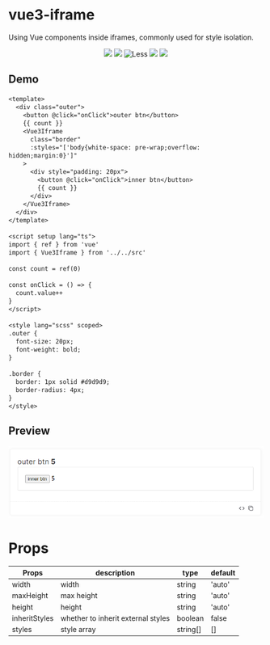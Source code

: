 # vue3-iframe

Using Vue components inside iframes, commonly used for style isolation.

<p align="center">
  <img src="https://img.shields.io/badge/-Vue3-42b983?logo=vue.js&logoColor=white" />
  <img src="https://img.shields.io/badge/-Iframe-purple?logoColor=white" />
  <img src="https://img.shields.io/badge/-Sass-cc6699?logo=sass&logoColor=white" alt="Less">
  <img src="https://img.shields.io/badge/-ESLint-4b32c3?logo=eslint&logoColor=white" />
  <img src="https://img.shields.io/badge/-prettier-yellow?logo=prettier&logoColor=white" />
</p>

## Demo

```vue
<template>
  <div class="outer">
    <button @click="onClick">outer btn</button>
    {{ count }}
    <Vue3Iframe
      class="border"
      :styles="['body{white-space: pre-wrap;overflow: hidden;margin:0}']"
    >
      <div style="padding: 20px">
        <button @click="onClick">inner btn</button>
        {{ count }}
      </div>
    </Vue3Iframe>
  </div>
</template>

<script setup lang="ts">
import { ref } from 'vue'
import { Vue3Iframe } from '../../src'

const count = ref(0)

const onClick = () => {
  count.value++
}
</script>

<style lang="scss" scoped>
.outer {
  font-size: 20px;
  font-weight: bold;
}

.border {
  border: 1px solid #d9d9d9;
  border-radius: 4px;
}
</style>
```

## Preview

 <img src="https://github.com/cxzhub/vue3-iframe/blob/master/images/img1.png" />

# Props

| Props         | description                        | type     | default |
| ------------- | ---------------------------------- | -------- | ------- |
| width         | width                              | string   | 'auto'  |
| maxHeight     | max height                         | string   | 'auto'  |
| height        | height                             | string   | 'auto'  |
| inheritStyles | whether to inherit external styles | boolean  | false   |
| styles        | style array                        | string[] | []      |

